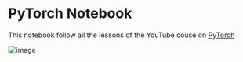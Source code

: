# PyTorch Notebook 

This notebook follow all the lessons of the YouTube couse on [PyTorch](https://www.youtube.com/watch?v=EMXfZB8FVUA&list=PLqnslRFeH2UrcDBWF5mfPGpqQDSta6VK4&index=1)

![image](https://d1.awsstatic.com/product-marketing/Amazon%20Machine%20Learning/PyTorch_Logo_600x400.2560360867c1eb4cba593aebe81840c961b271ce.png)
